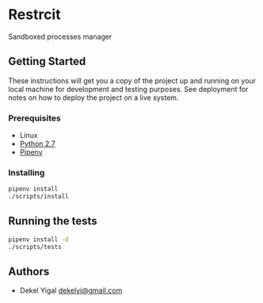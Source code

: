 # Restrcit

Sandboxed processes manager

## Getting Started

These instructions will get you a copy of the project up and running on your local machine for development and testing purposes. See deployment for notes on how to deploy the project on a live system.

### Prerequisites

* Linux
* [Python 2.7](https://www.python.org/downloads/)
* [Pipenv](http://pipenv.readthedocs.io)

### Installing

```sh
pipenv install
./scripts/install
```

## Running the tests

```sh
pipenv install -d
./scripts/tests
```

## Authors

* Dekel Yigal <dekelyi@gmail.com>
